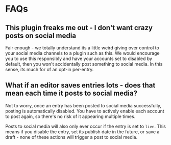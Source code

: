 # FAQs

## This plugin freaks me out - I don't want crazy posts on social media

Fair enough - we totally understand its a little weird giving over control to your social media channels to a plugin such as this. We would encourage you to use this responsibly and have your accounts set to disabled by default, then you won't accidentally post something to social media. In this sense, its much for of an opt-in per-entry.

## What if an editor saves entries lots - does that mean each time it posts to social media?

Not to worry, once an entry has been posted to social media successfully, posting is automatically disabled. You have to actively enable each account to post again, so there's no risk of it appearing multiple times.

Posts to social media will also only ever occur if the entry is set to `live`. This means if you disable the entry, set its publish date in the future, or save a draft - none of these actions will trigger a post to social media.
